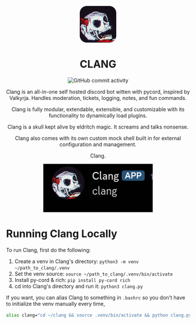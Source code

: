 <div align=center> 
<img src="Clang.png" width=100px>


# CLANG
![GitHub commit activity](https://img.shields.io/github/commit-activity/m/maidnaut/clang?style=for-the-badge)



Clang is an all-in-one self hosted discord bot witten with pycord, inspired by Valkyrja. Handles moderation, tickets, logging, notes, and fun commands.

Clang is fully modular, extendable, extensible, and customizable with its functionality to dynamically load plugins.

Clang is a skull kept alive by eldritch magic. It screams and talks nonsense.

Clang also comes with its own custom mock shell built in for external configuration and management.

Clang.

<img src="ClangMessage.png">
</div>




# Running Clang Locally
To run Clang, first do the following:

1) Create a venv in Clang's directory: `python3 -m venv ~/path_to_clang/.venv`
2) Set the venv source: `source ~/path_to_clang/.venv/bin/activate`
3) Install py-cord & rich: `pip install py-cord rich`
4) cd into Clang's directory and run it: `python3 clang.py`

If you want, you can alias Clang to something in `.bashrc` so you don't have to initialize the venv manually every time,

```sh
alias clang="cd ~/clang && source .venv/bin/activate && python clang.py"
```